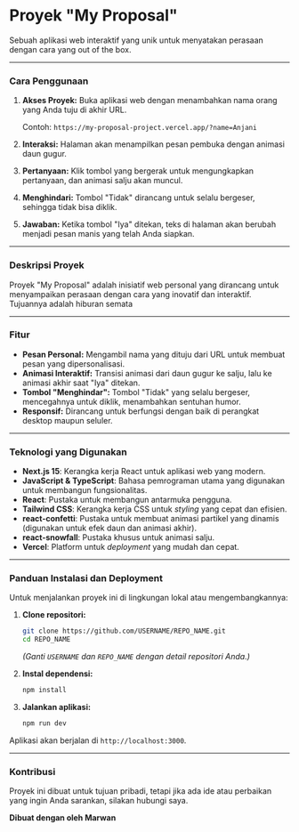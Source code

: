 # Proyek "My Proposal"

Sebuah aplikasi web interaktif yang unik untuk menyatakan perasaan dengan cara yang out of the box.

-----

### Cara Penggunaan

1.  **Akses Proyek:** Buka aplikasi web dengan menambahkan nama orang yang Anda tuju di akhir URL.

    Contoh: `https://my-proposal-project.vercel.app/?name=Anjani`

2.  **Interaksi:** Halaman akan menampilkan pesan pembuka dengan animasi daun gugur.

3.  **Pertanyaan:** Klik tombol yang bergerak untuk mengungkapkan pertanyaan, dan animasi salju akan muncul.

4.  **Menghindari:** Tombol "Tidak" dirancang untuk selalu bergeser, sehingga tidak bisa diklik.

5.  **Jawaban:** Ketika tombol "Iya" ditekan, teks di halaman akan berubah menjadi pesan manis yang telah Anda siapkan.

-----

### Deskripsi Proyek

Proyek "My Proposal" adalah inisiatif web personal yang dirancang untuk menyampaikan perasaan dengan cara yang inovatif dan interaktif. Tujuannya adalah hiburan semata

-----

### Fitur

  * **Pesan Personal:** Mengambil nama yang dituju dari URL untuk membuat pesan yang dipersonalisasi.
  * **Animasi Interaktif:** Transisi animasi dari daun gugur ke salju, lalu ke animasi akhir saat "Iya" ditekan.
  * **Tombol "Menghindar":** Tombol "Tidak" yang selalu bergeser, mencegahnya untuk diklik, menambahkan sentuhan humor.
  * **Responsif:** Dirancang untuk berfungsi dengan baik di perangkat desktop maupun seluler.

-----

### Teknologi yang Digunakan

  * **Next.js 15**: Kerangka kerja React untuk aplikasi web yang modern.
  * **JavaScript & TypeScript**: Bahasa pemrograman utama yang digunakan untuk membangun fungsionalitas.
  * **React**: Pustaka untuk membangun antarmuka pengguna.
  * **Tailwind CSS**: Kerangka kerja CSS untuk *styling* yang cepat dan efisien.
  * **react-confetti**: Pustaka untuk membuat animasi partikel yang dinamis (digunakan untuk efek daun dan animasi akhir).
  * **react-snowfall**: Pustaka khusus untuk animasi salju.
  * **Vercel**: Platform untuk *deployment* yang mudah dan cepat.

-----

### Panduan Instalasi dan Deployment

Untuk menjalankan proyek ini di lingkungan lokal atau mengembangkannya:

1.  **Clone repositori:**

    ```bash
    git clone https://github.com/USERNAME/REPO_NAME.git
    cd REPO_NAME
    ```

    *(Ganti `USERNAME` dan `REPO_NAME` dengan detail repositori Anda.)*

2.  **Instal dependensi:**

    ```bash
    npm install
    ```

3.  **Jalankan aplikasi:**

    ```bash
    npm run dev
    ```

Aplikasi akan berjalan di `http://localhost:3000`.

-----

### Kontribusi

Proyek ini dibuat untuk tujuan pribadi, tetapi jika ada ide atau perbaikan yang ingin Anda sarankan, silakan hubungi saya.

**Dibuat dengan oleh Marwan**